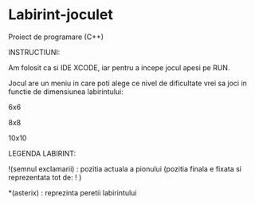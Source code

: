 # Labirint-joculet
Proiect de programare (C++)



INSTRUCTIUNI:

Am folosit ca si IDE XCODE, iar pentru a incepe jocul apesi pe RUN.

Jocul are un meniu in care poti alege ce nivel de dificultate vrei sa joci in functie de dimensiunea labirintului:

6x6

8x8

10x10



LEGENDA LABIRINT:

!(semnul exclamarii) : pozitia actuala a pionului (pozitia finala e fixata si reprezentata tot de: ! )

*(asterix) : reprezinta peretii labirintului
